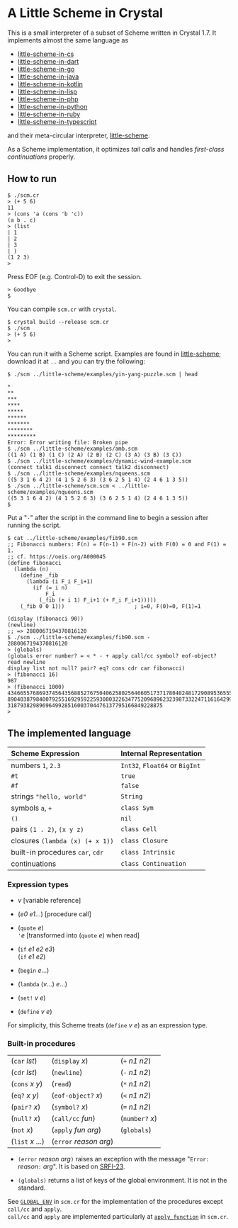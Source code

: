 # A Little Scheme in Crystal

This is a small interpreter of a subset of Scheme written in Crystal 1.7.
It implements almost the same language as

- [little-scheme-in-cs](https://github.com/nukata/little-scheme-in-cs)
- [little-scheme-in-dart](https://github.com/nukata/little-scheme-in-dart)
- [little-scheme-in-go](https://github.com/nukata/little-scheme-in-go)
- [little-scheme-in-java](https://github.com/nukata/little-scheme-in-java)
- [little-scheme-in-kotlin](https://github.com/nukata/little-scheme-in-kotlin)
- [little-scheme-in-lisp](https://github.com/nukata/little-scheme-in-lisp)
- [little-scheme-in-php](https://github.com/nukata/little-scheme-in-php)
- [little-scheme-in-python](https://github.com/nukata/little-scheme-in-python)
- [little-scheme-in-ruby](https://github.com/nukata/little-scheme-in-ruby)
- [little-scheme-in-typescript](https://github.com/nukata/little-scheme-in-typescript)

and their meta-circular interpreter, 
[little-scheme](https://github.com/nukata/little-scheme).

As a Scheme implementation, 
it optimizes _tail calls_ and handles _first-class continuations_ properly.

## How to run

```
$ ./scm.cr
> (+ 5 6)
11
> (cons 'a (cons 'b 'c))
(a b . c)
> (list
| 1
| 2
| 3
| )
(1 2 3)
> 
```

Press EOF (e.g. Control-D) to exit the session.

```
> Goodbye
$ 
```

You can compile `scm.cr` with `crystal`.

```
$ crystal build --release scm.cr
$ ./scm
> (+ 5 6)
> 
```

You can run it with a Scheme script.
Examples are found in 
[little-scheme](https://github.com/nukata/little-scheme);
download it at `..` and you can try the following:

```
$ ./scm ../little-scheme/examples/yin-yang-puzzle.scm | head

*
**
***
****
*****
******
*******
********
*********
Error: Error writing file: Broken pipe
$ ./scm ../little-scheme/examples/amb.scm
((1 A) (1 B) (1 C) (2 A) (2 B) (2 C) (3 A) (3 B) (3 C))
$ ./scm ../little-scheme/examples/dynamic-wind-example.scm
(connect talk1 disconnect connect talk2 disconnect)
$ ./scm ../little-scheme/examples/nqueens.scm
((5 3 1 6 4 2) (4 1 5 2 6 3) (3 6 2 5 1 4) (2 4 6 1 3 5))
$ ./scm ../little-scheme/scm.scm < ../little-scheme/examples/nqueens.scm
((5 3 1 6 4 2) (4 1 5 2 6 3) (3 6 2 5 1 4) (2 4 6 1 3 5))
$ 
```

Put a "`-`" after the script in the command line to begin a session 
after running the script.

```
$ cat ../little-scheme/examples/fib90.scm 
;; Fibonacci numbers: F(n) = F(n-1) + F(n-2) with F(0) = 0 and F(1) = 1. 
;; cf. https://oeis.org/A000045
(define fibonacci
  (lambda (n)
    (define _fib
      (lambda (i F_i F_i+1)
        (if (= i n)
            F_i
          (_fib (+ i 1) F_i+1 (+ F_i F_i+1)))))
    (_fib 0 0 1)))                      ; i=0, F(0)=0, F(1)=1

(display (fibonacci 90))
(newline)
;; => 2880067194370816120
$ ./scm ../little-scheme/examples/fib90.scm -
2880067194370816120
> (globals)
(globals error number? = < * - + apply call/cc symbol? eof-object? read newline
display list not null? pair? eq? cons cdr car fibonacci)
> (fibonacci 16)
987
> (fibonacci 1000)
43466557686937456435688527675040625802564660517371780402481729089536555417949051
89040387984007925516929592259308032263477520968962323987332247116164299644090653
3187938298969649928516003704476137795166849228875
> 
```


## The implemented language

| Scheme Expression                   | Internal Representation             |
|:------------------------------------|:------------------------------------|
| numbers `1`, `2.3`                  | `Int32`, `Float64` or `BigInt`      |
| `#t`                                | `true`                              |
| `#f`                                | `false`                             |
| strings `"hello, world"`            | `String`                            |
| symbols `a`, `+`                    | `class Sym`                         |
| `()`                                | `nil`                               |
| pairs `(1 . 2)`, `(x y z)`          | `class Cell`                        |
| closures `(lambda (x) (+ x 1))`     | `class Closure`                     |
| built-in procedures `car`, `cdr`    | `class Intrinsic`                   |
| continuations                       | `class Continuation`                |


### Expression types

- _v_  [variable reference]

- (_e0_ _e1_...)  [procedure call]

- (`quote` _e_)  
  `'`_e_ [transformed into (`quote` _e_) when read]

- (`if` _e1_ _e2_ _e3_)  
  (`if` _e1_ _e2_)

- (`begin` _e_...)

- (`lambda` (_v_...) _e_...)

- (`set!` _v_ _e_)

- (`define` _v_ _e_)

For simplicity, this Scheme treats (`define` _v_ _e_) as an expression type.


### Built-in procedures

|                   |                          |                 |
|:------------------|:-------------------------|:----------------|
| (`car` _lst_)     | (`display` _x_)          | (`+` _n1_ _n2_) |
| (`cdr` _lst_)     | (`newline`)              | (`-` _n1_ _n2_) |
| (`cons` _x_ _y_)  | (`read`)                 | (`*` _n1_ _n2_) |
| (`eq?` _x_ _y_)   | (`eof-object?` _x_)      | (`<` _n1_ _n2_) |
| (`pair?` _x_)     | (`symbol?` _x_)          | (`=` _n1_ _n2_) |
| (`null?` _x_)     | (`call/cc` _fun_)        | (`number?` _x_) |
| (`not` _x_)       | (`apply` _fun_ _arg_)    | (`globals`)     |
| (`list` _x_ ...)  | (`error` _reason_ _arg_) |                 |


- `(error` _reason_ _arg_`)` raises an exception with the message
  "`Error:` _reason_`:` _arg_".
  It is based on [SRFI-23](https://srfi.schemers.org/srfi-23/srfi-23.html).

- `(globals)` returns a list of keys of the global environment.
  It is not in the standard.

See [`GLOBAL_ENV`](scm.cr#L413-L459)
in `scm.cr` for the implementation of the procedures
except `call/cc` and `apply`.  
`call/cc` and `apply` are implemented particularly at 
[`apply_function`](scm.cr#L584-L624) in `scm.cr`.
